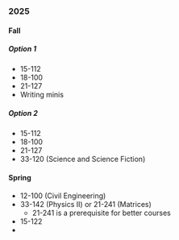 
### 2025
#### Fall
##### Option 1
- 15-112
- 18-100
- 21-127
- Writing minis
##### Option 2
- 15-112
- 18-100
- 21-127
- 33-120 (Science and Science Fiction)
#### Spring
- 12-100 (Civil Engineering)
- 33-142 (Physics II) or 21-241 (Matrices)
	- 21-241 is a prerequisite for better courses
- 15-122
- 

